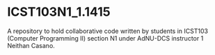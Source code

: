 ICST103N1_1.1415
================

A repository to hold collaborative code written by students in ICST103 (Computer Programming II) section N1 under AdNU-DCS instructor 1 Neithan Casano.
